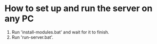 # How to set up and run the server on any PC

1. Run 'install-modules.bat' and wait for it to finish.
2. Run 'run-server.bat'.
